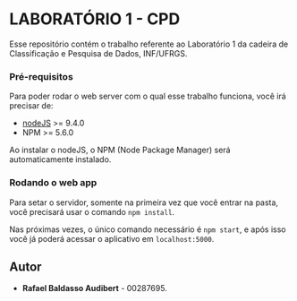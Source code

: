 # **LABORATÓRIO 1 - CPD**

Esse repositório contém o trabalho referente ao Laboratório 1 da cadeira de Classificação e Pesquisa de Dados, INF/UFRGS.

### Pré-requisitos
Para poder rodar o web server com o qual esse trabalho funciona, você irá precisar de:

* [nodeJS](https://nodejs.org/en/download/) >= 9.4.0
* NPM >= 5.6.0

Ao instalar o nodeJS, o NPM (Node Package Manager) será automaticamente instalado.

### Rodando o web app
Para setar o servidor, somente na primeira vez que você entrar na pasta, você precisará usar o comando `npm install`.

Nas próximas vezes, o único comando necessário é `npm start`, e após isso você já poderá acessar o aplicativo em `localhost:5000`.

## Autor
* **Rafael Baldasso Audibert** - 00287695.
